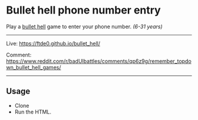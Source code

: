 # Bullet hell phone number entry

Play a [bullet hell](https://en.wikipedia.org/wiki/Shoot_%27em_up#Bullet_hell) game to enter your phone number. *(6-31 years)*

---

Live: https://ftde0.github.io/bullet_hell/

Comment: https://www.reddit.com/r/badUIbattles/comments/qp6z9g/remember_topdown_bullet_hell_games/

---

## Usage
- Clone
- Run the HTML.